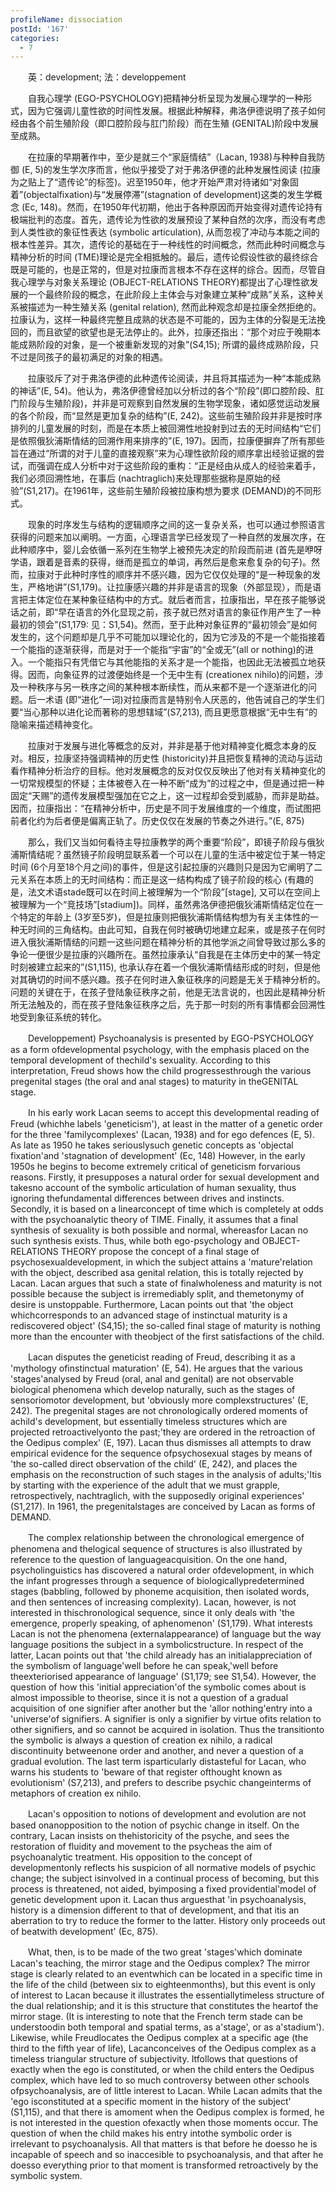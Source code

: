 ```yaml
---
profileName: dissociation
postId: '167'
categories:
  - 7
---
```

‌‌‌‌　　英：development; 法：developpement


‌‌‌‌　　自我心理学 (EGO-PSYCHOLOGY)把精神分析呈现为发展心理学的一种形式，因为它强调儿童性欲的时间性发展。根据此种解释，弗洛伊德说明了孩子如何经由各个前生殖阶段（即口腔阶段与肛门阶段）而在生殖 (GENITAL)阶段中发展至成熟。

‌‌‌‌　　在拉康的早期著作中，至少是就三个“家庭情结”（Lacan, 1938)与种种自我防御 (E, 5)的发生学次序而言，他似乎接受了对于弗洛伊德的此种发展性阅读 (拉康为之贴上了“遗传论”的标签)。迟至1950年，他才开始严肃对待诸如“对象固着”(objectalfixation)与“发展停滞”(stagnation of development)这类的发生学概念 (Ec, 148)。然而，在1950年代初期，他出于各种原因而开始变得对遗传论持有极端批判的态度。首先，遗传论为性欲的发展预设了某种自然的次序，而没有考虑到人类性欲的象征性表达 (symbolic articulation), 从而忽视了冲动与本能之间的根本性差异。其次，遗传论的基础在于一种线性的时间概念，然而此种时间概念与精神分析的时间 (TME)理论是完全相抵触的。最后，遗传论假设性欲的最终综合既是可能的，也是正常的，但是对拉康而言根本不存在这样的综合。因而，尽管自我心理学与对象关系理论 (OBJECT-RELATIONS THEORY)都提出了心理性欲发展的一个最终阶段的概念，在此阶段上主体会与对象建立某种“成熟”关系，这种关系被描述为一种生殖关系 (genital relation), 然而此种观念却是拉康全然拒绝的。拉康认为，这样一种最终完整且成熟的状态是不可能的，因为主体的分裂是无法挽回的，而且欲望的欲望也是无法停止的。此外，拉康还指出：“那个对应于晚期本能成熟阶段的对象，是一个被重新发现的对象”(S4,15); 所谓的最终成熟阶段，只不过是同孩子的最初满足的对象的相遇。

‌‌‌‌　　拉康驳斥了对于弗洛伊德的此种遗传论阅读，并且将其描述为一种“本能成熟的神话”(E, 54)。他认为，弗洛伊德曾经加以分析过的各个“阶段”(即口腔阶段、肛门阶段与生殖阶段)，并非是可观察到自然发展的生物学现象，诸如感觉运动发展的各个阶段，而“显然是更加复杂的结构”(E, 242)。这些前生殖阶段并非是按时序排列的儿童发展的时刻，而是在本质上被回溯性地投射到过去的无时间结构“它们是依照俄狄浦斯情结的回溯作用来排序的”(E, 197)。因而，拉康便摒弃了所有那些旨在通过“所谓的对于儿童的直接观察”来为心理性欲阶段的顺序拿出经验证据的尝试，而强调在成人分析中对于这些阶段的重构：“正是经由从成人的经验来着手，我们必须回溯性地，在事后 (nachtraglich)来处理那些据称是原始的经验”(S1,217)。在1961年，这些前生殖阶段被拉康构想为要求 (DEMAND)的不同形式。

‌‌‌‌　　现象的时序发生与结构的逻辑顺序之间的这一复杂关系，也可以通过参照语言获得的问题来加以阐明。一方面，心理语言学已经发现了一种自然的发展次序，在此种顺序中，婴儿会依循一系列在生物学上被预先决定的阶段而前进 (首先是咿呀学语，跟着是音素的获得，继而是孤立的单词，再然后是愈来愈复杂的句子)。然而，拉康对于此种时序性的顺序并不感兴趣，因为它仅仅处理的“是一种现象的发生，严格地讲”(S1,179)。让拉康感兴趣的并非是语言的现象（外部显现），而是语言把主体定位在某种象征结构中的方式。就后者而言，拉康指出，早在孩子能够说话之前，即“早在语言的外化显现之前，孩子就已然对语言的象征作用产生了一种最初的领会”(S1,179: 见：S1,54)。然而，至于此种对象征界的“最初领会”是如何发生的，这个问题却是几乎不可能加以理论化的，因为它涉及的不是一个能指接着一个能指的逐渐获得，而是对于一个能指“宇宙”的“全或无”(all or nothing)的进入。一个能指只有凭借它与其他能指的关系才是一个能指，也因此无法被孤立地获得。因而，向象征界的过渡便始终是一个无中生有 (creationex nihilo)的问题，涉及一种秩序与另一秩序之间的某种根本断续性，而从来都不是一个逐渐进化的问题。后一术语 (即“进化”一词)对拉康而言是特别令人厌恶的，他告诫自己的学生们要“当心那种以进化论而著称的思想辖域”(S7,213), 而且更愿意根据“无中生有”的隐喻来描述精神变化。

‌‌‌‌　　拉康对于发展与进化等概念的反对，并非是基于他对精神变化概念本身的反对。相反，拉康坚持强调精神的历史性 (historicity)并且把恢复精神的流动与运动看作精神分析治疗的目标。他对发展概念的反对仅仅反映出了他对有关精神变化的一切常规模型的怀疑；主体被卷入在一种不断“成为”的过程之中，但是通过把一种固定“天赐”的遗传发展模型强加在它之上，这一过程却会受到威胁，而非是助益。因而，拉康指出：“在精神分析中，历史是不同于发展维度的一个维度，而试图把前者化约为后者便是偏离正轨了。历史仅仅在发展的节奏之外进行。”(E, 875)

‌‌‌‌　　那么，我们又当如何看待主导拉康教学的两个重要“阶段”，即镜子阶段与俄狄浦斯情结呢？虽然镜子阶段明显联系着一个可以在儿童的生活中被定位于某一特定时间 (6个月至18个月之间)的事件，但是这引起拉康的兴趣则只是因为它阐明了二元关系在本质上的无时间结构：而正是这一结构构成了镜子阶段的核心 (有趣的是，法文术语stade既可以在时间上被理解为一个“阶段”[stage], 又可以在空间上被理解为一个“竞技场”[stadium])。同样，虽然弗洛伊德把俄狄浦斯情结定位在一个特定的年龄上 (3岁至5岁)，但是拉康则把俄狄浦斯情结构想为有关主体性的一种无时间的三角结构。由此可知，自我在何时被确切地建立起来，或是孩子在何时进入俄狄浦斯情结的问题一这些问题在精神分析的其他学派之间曾导致过那么多的争论一便很少是拉康的兴趣所在。虽然拉康承认“自我是在主体历史中的某一特定时刻被建立起来的”(S1,115), 也承认存在着一个俄狄浦斯情结形成的时刻，但是他对其确切的时间不感兴趣。孩子在何时进入象征秩序的问题是无关于精神分析的。问题的关键在于，在孩子登陆象征秩序之前，他是无法言说的，也因此是精神分析所无法触及的，而在孩子登陆象征秩序之后，先于那一时刻的所有事情都会回溯性地受到象征系统的转化。


‌‌‌‌　　Developpement) Psychoanalysis is presented by EGO-PSYCHOLOGY as a form ofdevelopmental psychology, with the emphasis placed on the temporal development of thechild's sexuality. According to this interpretation, Freud shows how the child progressesthrough the various pregenital stages (the oral and anal stages) to maturity in theGENITAL stage.

‌‌‌‌　　In his early work Lacan seems to accept this developmental reading of Freud (whichhe labels 'geneticism'), at least in the matter of a genetic order for the three 'familycomplexes' (Lacan, 1938) and for ego defences (E, 5). As late as 1950 he takes seriouslysuch genetic concepts as 'objectal fixation'and 'stagnation of development' (Ec, 148) However, in the early 1950s he begins to become extremely critical of geneticism forvarious reasons. Firstly, it presupposes a natural order for sexual development and takesno account of the symbolic articulation of human sexuality, thus ignoring thefundamental differences between drives and instincts. Secondly, it is based on a linearconcept of time which is completely at odds with the psychoanalytic theory of TIME. Finally, it assumes that a final synthesis of sexuality is both possible and normal, whereasfor Lacan no such synthesis exists. Thus, while both ego-psychology and OBJECT-RELATIONS THEORY propose the concept of a final stage of psychosexualdevelopment, in which the subject attains a 'mature'relation with the object, described asa genital relation, this is totally rejected by Lacan. Lacan argues that such a state of finalwholeness and maturity is not possible because the subject is irremediably split, and themetonymy of desire is unstoppable. Furthermore, Lacan points out that 'the object whichcorresponds to an advanced stage of instinctual maturity is a rediscovered object' (S4,15); the so-called final stage of maturity is nothing more than the encounter with theobject of the first satisfactions of the child.

‌‌‌‌　　Lacan disputes the geneticist reading of Freud, describing it as a 'mythology ofinstinctual maturation' (E, 54). He argues that the various 'stages'analysed by Freud (oral, anal and genital) are not observable biological phenomena which develop naturally, such as the stages of sensoriomotor development, but 'obviously more complexstructures' (E, 242). The pregenital stages are not chronologically ordered moments of achild's development, but essentially timeless structures which are projected retroactivelyonto the past;'they are ordered in the retroaction of the Oedipus complex' (E, 197). Lacan thus dismisses all attempts to draw empirical evidence for the sequence ofpsychosexual stages by means of 'the so-called direct observation of the child' (E, 242), and places the emphasis on the reconstruction of such stages in the analysis of adults;'Itis by starting with the experience of the adult that we must grapple, retrospectively, nachtraglich, with the supposedly original experiences' (S1,217). In 1961, the pregenitalstages are conceived by Lacan as forms of DEMAND.

‌‌‌‌　　The complex relationship between the chronological emergence of phenomena and thelogical sequence of structures is also illustrated by reference to the question of languageacquisition. On the one hand, psycholinguistics has discovered a natural order ofdevelopment, in which the infant progresses through a sequence of biologicallypredetermined stages (babbling, followed by phoneme acquisition, then isolated words, and then sentences of increasing complexity). Lacan, however, is not interested in thischronological sequence, since it only deals with 'the emergence, properly speaking, of aphenomenon' (S1,179). What interests Lacan is not the phenomena (externalappearance) of language but the way language positions the subject in a symbolicstructure. In respect of the latter, Lacan points out that 'the child already has an initialappreciation of the symbolism of language'well before he can speak,'well before theexteriorised appearance of language' (S1,179; see S1,54). However, the question of how this 'initial appreciation'of the symbolic comes about is almost impossible to theorise, since it is not a question of a gradual acquisition of one signifier after another but the 'allor nothing'entry into a 'universe'of signifiers. A signifier is only a signifier by virtue ofits relation to other signifiers, and so cannot be acquired in isolation. Thus the transitionto the symbolic is always a question of creation ex nihilo, a radical discontinuity betweenone order and another, and never a question of a gradual evolution. The last term isparticularly distasteful for Lacan, who warns his students to 'beware of that register ofthought known as evolutionism' (S7,213), and prefers to describe psychic changeinterms of metaphors of creation ex nihilo.

‌‌‌‌　　Lacan's opposition to notions of development and evolution are not based onanopposition to the notion of psychic change in itself. On the contrary, Lacan insists on thehistoricity of the psyche, and sees the restoration of fluidity and movement to the psycheas the aim of psychoanalytic treatment. His opposition to the concept of developmentonly reflects his suspicion of all normative models of psychic change; the subject isinvolved in a continual process of becoming, but this process is threatened, not aided, byimposing a fixed providential'model of genetic development upon it. Lacan thus arguesthat 'in psychoanalysis, history is a dimension different to that of development, and that itis an aberration to try to reduce the former to the latter. History only proceeds out of beatwith development' (Ec, 875).

‌‌‌‌　　What, then, is to be made of the two great 'stages'which dominate Lacan's teaching, the mirror stage and the Oedipus complex? The mirror stage is clearly related to an eventwhich can be located in a specific time in the life of the child (between six to eighteenmonths), but this event is only of interest to Lacan because it illustrates the essentiallytimeless structure of the dual relationship; and it is this structure that constitutes the heartof the mirror stage. (It is interesting to note that the French term stade can be understoodin both temporal and spatial terms, as a'stage', or as a'stadium'). Likewise, while Freudlocates the Oedipus complex at a specific age (the third to the fifth year of life), Lacanconceives of the Oedipus complex as a timeless triangular structure of subjectivity. Itfollows that questions of exactly when the ego is constituted, or when the child enters the Oedipus complex, which have led to so much controversy between other schools ofpsychoanalysis, are of little interest to Lacan. While Lacan admits that the 'ego isconstituted at a specific moment in the history of the subject' (S1,115), and that there is amoment when the Oedipus complex is formed, he is not interested in the question ofexactly when those moments occur. The question of when the child makes his entry intothe symbolic order is irrelevant to psychoanalysis. All that matters is that before he doesso he is incapable of speech and so inaccesible to psychoanalysis, and that after he doesso everything prior to that moment is transformed retroactively by the symbolic system.

